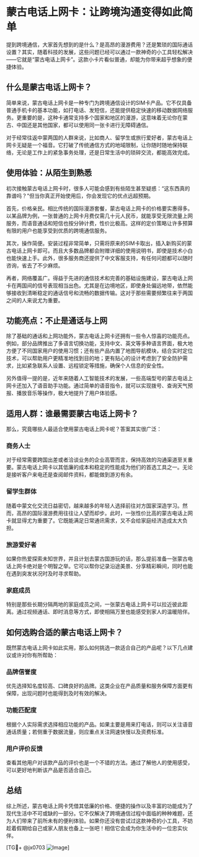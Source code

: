 # 蒙古电话上网卡：让跨境沟通变得如此简单

提到跨境通信，大家首先想到的是什么？是高昂的漫游费用？还是繁琐的国际通话设置？其实，随着科技的发展，这些问题已经可以通过一款神奇的小工具轻松解决——它就是“蒙古电话上网卡”。这款小卡片看似普通，却能为你带来超乎想象的便捷体验。

## 什么是蒙古电话上网卡？

简单来说，蒙古电话上网卡是一种专门为跨境通信设计的SIM卡产品。它不仅具备普通手机卡的基本功能，如打电话、发短信，还能提供稳定快速的移动数据网络服务。更重要的是，这种卡通常支持多个国家和地区的漫游，这意味着无论你在蒙古、中国还是其他国家，都可以使用同一张卡进行无障碍通信。

对于经常往返中蒙两国的人群来说，比如商人、留学生或旅行爱好者，蒙古电话上网卡无疑是一个福音。它打破了传统通信方式的地域限制，让你随时随地保持联络，无论是工作上的紧急事务处理，还是日常生活中的琐碎交流，都能高效完成。

## 使用体验：从陌生到熟悉

初次接触蒙古电话上网卡时，很多人可能会感到有些陌生甚至疑惑：“这东西真的靠谱吗？”但当你真正开始使用后，你会发现它的优点远超预期。

首先，价格亲民。相比传统的国际漫游套餐，蒙古电话上网卡的价格要实惠得多。以某品牌为例，一张普通的上网卡月费仅需几十元人民币，就能享受无限流量上网服务，而语音通话和短信也按分钟计费，性价比极高。这样的定价策略让许多预算有限的用户也能享受到优质的跨境通信服务。

其次，操作简便。安装过程非常简单，只需将原来的SIM卡取出，插入新购买的蒙古电话上网卡即可。而且大多数品牌都会附赠详细的使用说明书，即使是技术小白也能快速上手。此外，很多服务商还提供了中文客服支持，有任何问题都可以随时咨询，省去了不少麻烦。

再者，网络覆盖广。得益于先进的通信技术和完善的基础设施建设，蒙古电话上网卡在两国间的信号表现相当出色。尤其是在边境地区，即使身处偏远地带，依然能够接收到清晰稳定的通话信号和流畅的数据传输。这对于那些需要频繁往来于两国之间的人来说尤为重要。

## 功能亮点：不止是通话与上网

除了基础的通话和上网功能外，蒙古电话上网卡还拥有一些令人惊喜的功能亮点。例如，部分品牌推出了多语言切换功能，支持中文、英文等多种语言界面，极大地方便了不同国家用户的使用习惯；还有些产品内置了地图导航模块，结合实时定位技术，可以帮助用户更精准地找到目的地；更有贴心的设计考虑到了安全防护需求，比如紧急联系人设置、远程锁定等措施，确保个人信息的安全性。

另外值得一提的是，近年来随着人工智能技术的发展，一些高端型号的蒙古电话上网卡还加入了语音助手功能。通过简单的语音指令，就可以实现拨号、查询天气预报、播放音乐等操作，极大地提升了用户体验感。

## 适用人群：谁最需要蒙古电话上网卡？

那么，究竟哪些人最适合使用蒙古电话上网卡呢？答案其实很广泛：

### 商务人士
对于经常需要跨国出差或者洽谈业务的企业高管而言，保持高效的沟通渠道至关重要。蒙古电话上网卡以其低廉的成本和稳定的性能成为他们的首选工具之一。无论是接听客户来电还是查阅邮件资料，都能做到游刃有余。

### 留学生群体
随着中蒙文化交流日益密切，越来越多的年轻人选择前往对方国家深造学习。然而，高昂的国际漫游费用往往让人望而却步。此时，一张性价比高的蒙古电话上网卡就显得尤为重要了。它既能满足日常通讯需求，又不会给家庭经济造成太大负担。

### 旅游爱好者
如果你热爱探索未知世界，并且计划去蒙古国游玩的话，那么提前准备一张蒙古电话上网卡绝对是个明智之举。它可以帮你记录沿途美景、分享精彩瞬间，同时也能在遇到突发状况时及时寻求帮助。

### 家庭成员
特别是那些长期分隔两地的家庭成员之间，一张蒙古电话上网卡可以拉近彼此距离。通过视频通话、即时消息等方式，即使相隔万里也能感受到家人的温暖陪伴。

## 如何选购合适的蒙古电话上网卡？

既然蒙古电话上网卡如此实用，那么如何挑选一款适合自己的产品呢？以下几点建议或许对你有所帮助：

### 品牌信誉度
优先选择知名度较高、口碑良好的品牌。这类企业在产品质量和服务保障方面更有保障，出现问题时也能得到及时有效的解决。

### 功能匹配度
根据个人实际需求选择相应功能的产品。如果主要是用来打电话，则可以关注语音通话质量；若侧重于数据流量，则应重点关注网速快慢以及资费标准。

### 用户评价反馈
查看其他用户对该款产品的评价也是一个不错的方法。通过了解他人的使用感受，可以更好地判断该产品是否适合自己。

## 总结

综上所述，蒙古电话上网卡凭借其低廉的价格、便捷的操作以及丰富的功能成为了现代生活中不可或缺的一部分。它不仅解决了跨境通信过程中面临的种种难题，还为人们带来了前所未有的便利体验。如果你还没有尝试过这款神奇的小工具，不妨趁着假期给自己或家人朋友也备上一张吧！相信它会成为你生活中的一位忠实伙伴。

[TG💪+ @jx0703 ![Image](https://github.com/user-attachments/assets/dbca1d08-cadb-493c-b0ec-ad6f7a83f270)]